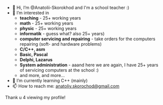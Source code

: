 - 👋 Hi, I’m @Anatolii-Skorokhod and I'm a school teacher :)
- 👀 I’m interested in 
    * **teaching** - 25+ working years
    * **math** - 25+ working years
    * **physic** - 25+ working years
    * **informatik** - guess what? also 25+ years)
    * **computer servicing and repairing** - take orders for the computers repairing (soft- and hardware problems)
    * **C/C++, asm**
    * **Basic, Pascal** 
    * **Delphi, Lazarus**
    * **System administration** - aaand here we are again, I have 25+ years of servicing computers at the school :)  
    * and more, and more...
- 🌱 I’m currently learning C++ (mainly)
- 📫 How to reach me: anatoliy.skorochod@gmail.com

Thank u 4 viewing my profile!
